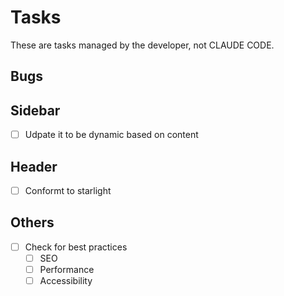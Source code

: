 # Tasks

These are tasks managed by the developer, not CLAUDE CODE.

## Bugs

## Sidebar

- [ ] Udpate it to be dynamic based on content

## Header

- [ ] Conformt to starlight

## Others

- [ ] Check for best practices
  - [ ] SEO
  - [ ] Performance
  - [ ] Accessibility
